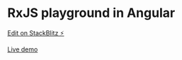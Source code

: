 # RxJS playground in Angular

[Edit on StackBlitz ⚡️](https://stackblitz.com/edit/angular-rxjs-operators-2020)

[Live demo](https://angular-rxjs-operators-2020.stackblitz.io/)
